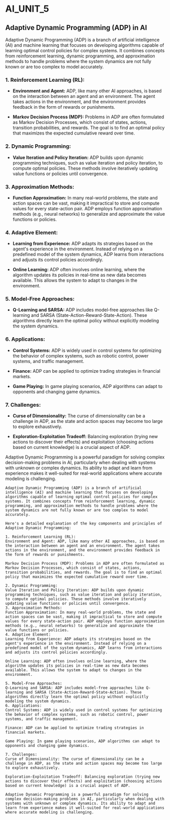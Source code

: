 # AI_UNIT_5


## Adaptive Dynamic Programming (ADP) in AI

Adaptive Dynamic Programming (ADP) is a branch of artificial intelligence (AI) and machine learning that focuses on developing algorithms capable of learning optimal control policies for complex systems. It combines concepts from reinforcement learning, dynamic programming, and approximation methods to handle problems where the system dynamics are not fully known or are too complex to model accurately.

### 1. Reinforcement Learning (RL):

- **Environment and Agent:** ADP, like many other AI approaches, is based on the interaction between an agent and an environment. The agent takes actions in the environment, and the environment provides feedback in the form of rewards or punishments.

- **Markov Decision Process (MDP):** Problems in ADP are often formulated as Markov Decision Processes, which consist of states, actions, transition probabilities, and rewards. The goal is to find an optimal policy that maximizes the expected cumulative reward over time.

### 2. Dynamic Programming:

- **Value Iteration and Policy Iteration:** ADP builds upon dynamic programming techniques, such as value iteration and policy iteration, to compute optimal policies. These methods involve iteratively updating value functions or policies until convergence.

### 3. Approximation Methods:

- **Function Approximation:** In many real-world problems, the state and action spaces can be vast, making it impractical to store and compute values for every state-action pair. ADP employs function approximation methods (e.g., neural networks) to generalize and approximate the value functions or policies.

### 4. Adaptive Element:

- **Learning from Experience:** ADP adapts its strategies based on the agent's experience in the environment. Instead of relying on a predefined model of the system dynamics, ADP learns from interactions and adjusts its control policies accordingly.

- **Online Learning:** ADP often involves online learning, where the algorithm updates its policies in real-time as new data becomes available. This allows the system to adapt to changes in the environment.

### 5. Model-Free Approaches:

- **Q-Learning and SARSA:** ADP includes model-free approaches like Q-learning and SARSA (State-Action-Reward-State-Action). These algorithms directly learn the optimal policy without explicitly modeling the system dynamics.

### 6. Applications:

- **Control Systems:** ADP is widely used in control systems for optimizing the behavior of complex systems, such as robotic control, power systems, and traffic management.

- **Finance:** ADP can be applied to optimize trading strategies in financial markets.

- **Game Playing:** In game playing scenarios, ADP algorithms can adapt to opponents and changing game dynamics.

### 7. Challenges:

- **Curse of Dimensionality:** The curse of dimensionality can be a challenge in ADP, as the state and action spaces may become too large to explore exhaustively.

- **Exploration-Exploitation Tradeoff:** Balancing exploration (trying new actions to discover their effects) and exploitation (choosing actions based on current knowledge) is a crucial aspect of ADP.

Adaptive Dynamic Programming is a powerful paradigm for solving complex decision-making problems in AI, particularly when dealing with systems with unknown or complex dynamics. Its ability to adapt and learn from experience makes it well-suited for real-world applications where accurate modeling is challenging.

```
Adaptive Dynamic Programming (ADP) is a branch of artificial intelligence (AI) and machine learning that focuses on developing algorithms capable of learning optimal control policies for complex systems. It combines concepts from reinforcement learning, dynamic programming, and approximation methods to handle problems where the system dynamics are not fully known or are too complex to model accurately.

Here's a detailed explanation of the key components and principles of Adaptive Dynamic Programming:

1. Reinforcement Learning (RL):
Environment and Agent: ADP, like many other AI approaches, is based on the interaction between an agent and an environment. The agent takes actions in the environment, and the environment provides feedback in the form of rewards or punishments.

Markov Decision Process (MDP): Problems in ADP are often formulated as Markov Decision Processes, which consist of states, actions, transition probabilities, and rewards. The goal is to find an optimal policy that maximizes the expected cumulative reward over time.

2. Dynamic Programming:
Value Iteration and Policy Iteration: ADP builds upon dynamic programming techniques, such as value iteration and policy iteration, to compute optimal policies. These methods involve iteratively updating value functions or policies until convergence.
3. Approximation Methods:
Function Approximation: In many real-world problems, the state and action spaces can be vast, making it impractical to store and compute values for every state-action pair. ADP employs function approximation methods (e.g., neural networks) to generalize and approximate the value functions or policies.
4. Adaptive Element:
Learning from Experience: ADP adapts its strategies based on the agent's experience in the environment. Instead of relying on a predefined model of the system dynamics, ADP learns from interactions and adjusts its control policies accordingly.

Online Learning: ADP often involves online learning, where the algorithm updates its policies in real-time as new data becomes available. This allows the system to adapt to changes in the environment.

5. Model-Free Approaches:
Q-Learning and SARSA: ADP includes model-free approaches like Q-learning and SARSA (State-Action-Reward-State-Action). These algorithms directly learn the optimal policy without explicitly modeling the system dynamics.
6. Applications:
Control Systems: ADP is widely used in control systems for optimizing the behavior of complex systems, such as robotic control, power systems, and traffic management.

Finance: ADP can be applied to optimize trading strategies in financial markets.

Game Playing: In game playing scenarios, ADP algorithms can adapt to opponents and changing game dynamics.

7. Challenges:
Curse of Dimensionality: The curse of dimensionality can be a challenge in ADP, as the state and action spaces may become too large to explore exhaustively.

Exploration-Exploitation Tradeoff: Balancing exploration (trying new actions to discover their effects) and exploitation (choosing actions based on current knowledge) is a crucial aspect of ADP.

Adaptive Dynamic Programming is a powerful paradigm for solving complex decision-making problems in AI, particularly when dealing with systems with unknown or complex dynamics. Its ability to adapt and learn from experience makes it well-suited for real-world applications where accurate modeling is challenging.
```
